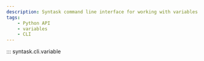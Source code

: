 ```yaml
---
description: Syntask command line interface for working with variables.
tags:
    - Python API
    - variables
    - CLI
---
```


::: syntask.cli.variable
